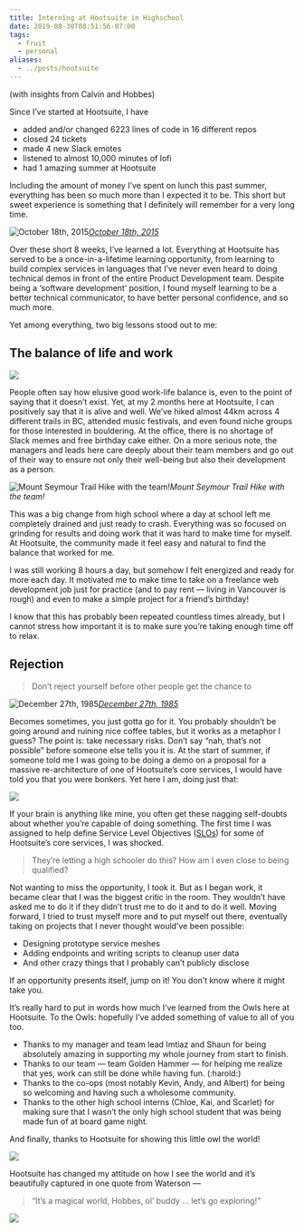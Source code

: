 ```yaml
---
title: Interning at Hootsuite in Highschool
date: 2019-08-30T08:51:56-07:00
tags:
  - fruit
  - personal
aliases:
  - ../posts/hootsuite
---
```


(with insights from Calvin and Hobbes)

Since I’ve started at Hootsuite, I have

- added and/or changed 6223 lines of code in 16 different repos
- closed 24 tickets
- made 4 new Slack emotes
- listened to almost 10,000 minutes of lofi
- had 1 amazing summer at Hootsuite

Including the amount of money I’ve spent on lunch this past summer, everything has been so much more than I expected it to be. This short but sweet experience is something that I definitely will remember for a very long time.

![[October 18th, 2015](https://www.gocomics.com/calvinandhobbes/2015/10/18)](https://cdn-images-1.medium.com/max/2000/0*uK2cNprrvSGsaECM.jpg)_[October 18th, 2015](https://www.gocomics.com/calvinandhobbes/2015/10/18)_

Over these short 8 weeks, I’ve learned a lot. Everything at Hootsuite has served to be a once-in-a-lifetime learning opportunity, from learning to build complex services in languages that I’ve never even heard to doing technical demos in front of the entire Product Development team. Despite being a ‘software development’ position, I found myself learning to be a better technical communicator, to have better personal confidence, and so much more.

Yet among everything, two big lessons stood out to me:

## The balance of life and work

![](https://cdn-images-1.medium.com/max/2000/0*Mj-EMJtcvI4hM_jC.jpg)

People often say how elusive good work-life balance is, even to the point of saying that it doesn’t exist. Yet, at my 2 months here at Hootsuite, I can positively say that it is alive and well. We’ve hiked almost 44km across 4 different trails in BC, attended music festivals, and even found niche groups for those interested in bouldering. At the office, there is no shortage of Slack memes and free birthday cake either. On a more serious note, the managers and leads here care deeply about their team members and go out of their way to ensure not only their well-being but also their development as a person.

![Mount Seymour Trail Hike with the team!](https://cdn-images-1.medium.com/max/7936/1*eM_TIZGbBJIz485ssMqKTQ.jpeg)_Mount Seymour Trail Hike with the team!_

This was a big change from high school where a day at school left me completely drained and just ready to crash. Everything was so focused on grinding for results and doing work that it was hard to make time for myself. At Hootsuite, the community made it feel easy and natural to find the balance that worked for me.

I was still working 8 hours a day, but somehow I felt energized and ready for more each day. It motivated me to make time to take on a freelance web development job just for practice (and to pay rent — living in Vancouver is rough) and even to make a simple project for a friend’s birthday!

I know that this has probably been repeated countless times already, but I cannot stress how important it is to make sure you’re taking enough time off to relax.

## Rejection

> Don’t reject yourself before other people get the chance to

![[December 27th, 1985](https://www.gocomics.com/calvinandhobbes/1985/12/27)](https://cdn-images-1.medium.com/max/2000/0*Psh-fqFgVeQegGay.jpg)_[December 27th, 1985](https://www.gocomics.com/calvinandhobbes/1985/12/27)_

Becomes sometimes, you just gotta go for it. You probably shouldn’t be going around and ruining nice coffee tables, but it works as a metaphor I guess? The point is: take necessary risks. Don’t say “nah, that’s not possible” before someone else tells you it is. At the start of summer, if someone told me I was going to be doing a demo on a proposal for a massive re-architecture of one of Hootsuite’s core services, I would have told you that you were bonkers. Yet here I am, doing just that:

![](https://cdn-images-1.medium.com/max/3488/1*P8WSSl993SYILSfw9EfCwg.png)

If your brain is anything like mine, you often get these nagging self-doubts about whether you’re capable of doing something. The first time I was assigned to help define Service Level Objectives ([SLOs](https://landing.google.com/sre/sre-book/chapters/service-level-objectives/)) for some of Hootsuite’s core services, I was shocked.

> They’re letting a high schooler do this? How am I even close to being qualified?

Not wanting to miss the opportunity, I took it. But as I began work, it became clear that I was the biggest critic in the room. They wouldn’t have asked me to do it if they didn’t trust me to do it and to do it well. Moving forward, I tried to trust myself more and to put myself out there, eventually taking on projects that I never thought would’ve been possible:

- Designing prototype service meshes
- Adding endpoints and writing scripts to cleanup user data
- And other crazy things that I probably can’t publicly disclose

If an opportunity presents itself, jump on it! You don’t know where it might take you.

It’s really hard to put in words how much I’ve learned from the Owls here at Hootsuite. To the Owls: hopefully I’ve added something of value to all of you too.

- Thanks to my manager and team lead Imtiaz and Shaun for being absolutely amazing in supporting my whole journey from start to finish.
- Thanks to our team — team Golden Hammer — for helping me realize that yes, work can still be done while having fun. (:harold:)
- Thanks to the co-ops (most notably Kevin, Andy, and Albert) for being so welcoming and having such a wholesome community.
- Thanks to the other high school interns (Chloe, Kai, and Scarlet) for making sure that I wasn’t the only high school student that was being made fun of at board game night.

And finally, thanks to Hootsuite for showing this little owl the world!

![](https://cdn-images-1.medium.com/max/9312/1*RwlvNswSg95J253WHq2zbQ.jpeg)

Hootsuite has changed my attitude on how I see the world and it’s beautifully captured in one quote from Waterson —

> “It’s a magical world, Hobbes, ol’ buddy ... let’s go exploring!”

![](https://cdn-images-1.medium.com/max/2000/0*aq1RW9_3MViZBV0b.png)
